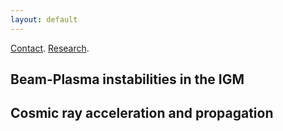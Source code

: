 ```yaml
---
layout: default
---
```


[Contact](./index.html).
[Research](./Research.html).



## Beam-Plasma instabilities in the IGM 



## Cosmic ray acceleration and propagation


